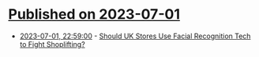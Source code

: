 # [Published on 2023-07-01](index.md)

* [2023-07-01, 22:59:00](https://yro.slashdot.org/story/23/07/01/0457237/should-uk-stores-use-facial-recognition-tech-to-fight-shoplifting?utm_source=rss1.0mainlinkanon&utm_medium=feed) - [Should UK Stores Use Facial Recognition Tech to Fight Shoplifting?](https://yro.slashdot.org/story/23/07/01/0457237/should-uk-stores-use-facial-recognition-tech-to-fight-shoplifting?utm_source=rss1.0mainlinkanon&utm_medium=feed)
